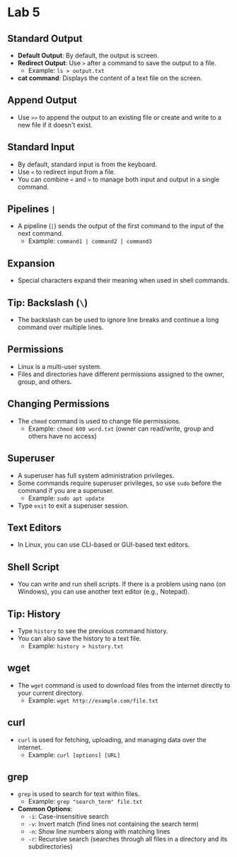 # Lab 5

##  Standard Output

- **Default Output**: By default, the output is screen.
- **Redirect Output**: Use `>` after a command to save the output to a file.
  - Example: `ls > output.txt`
- **cat command**: Displays the content of a text file on the screen.

## Append Output

- Use `>>` to append the output to an existing file or create and write to a new file if it doesn't exist.

## Standard Input

- By default, standard input is from the keyboard.
- Use `<` to redirect input from a file.
- You can combine `<` and `>` to manage both input and output in a single command.

## Pipelines `|`

- A pipeline (`|`) sends the output of the first command to the input of the next command.
  - Example: `command1 | command2 | command3`

## Expansion

- Special characters expand their meaning when used in shell commands.

## Tip: Backslash (`\`)

- The backslash can be used to ignore line breaks and continue a long command over multiple lines.

## Permissions

- Linux is a multi-user system.
- Files and directories have different permissions assigned to the owner, group, and others.

## Changing Permissions

- The `chmod` command is used to change file permissions.
  - Example: `chmod 600 word.txt` (owner can read/write, group and others have no access)

## Superuser

- A superuser has full system administration privileges.
- Some commands require superuser privileges, so use `sudo` before the command if you are a superuser.
  - Example: `sudo apt update`
- Type `exit` to exit a superuser session.

##  Text Editors

- In Linux, you can use CLI-based or GUI-based text editors.

## Shell Script

- You can write and run shell scripts. If there is a problem using nano (on Windows), you can use another text editor (e.g., Notepad).

## Tip: History

- Type `history` to see the previous command history.
- You can also save the history to a text file.
  - Example: `history > history.txt`

## wget

- The `wget` command is used to download files from the internet directly to your current directory.
  - Example: `wget http://example.com/file.txt`

## curl

- `curl` is used for fetching, uploading, and managing data over the internet.
  - Example: `curl [options] [URL]`

## grep

- `grep` is used to search for text within files.
  - Example: `grep "search_term" file.txt`
- **Common Options**:
  - `-i`: Case-insensitive search
  - `-v`: Invert match (find lines not containing the search term)
  - `-n`: Show line numbers along with matching lines
  - `-r`: Recursive search (searches through all files in a directory and its subdirectories)
